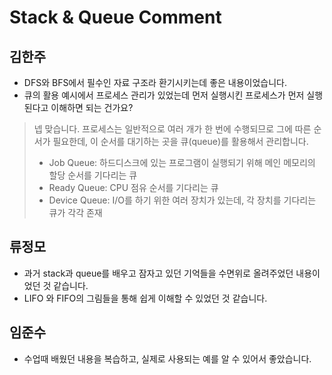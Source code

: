 # Stack & Queue Comment

## 김한주
- DFS와 BFS에서 필수인 자료 구조라 환기시키는데 좋은 내용이었습니다.
- 큐의 활용 예시에서 프로세스 관리가 있었는데 먼저 실행시킨 프로세스가 먼저 실행된다고 이해하면 되는 건가요?

> 넵 맞습니다. 프로세스는 일반적으로 여러 개가 한 번에 수행되므로 그에 따른 순서가 필요한데, 이 순서를 대기하는 곳을 큐(queue)를 활용해서 관리합니다.
> - Job Queue: 하드디스크에 있는 프로그램이 실행되기 위해 메인 메모리의 할당 순서를 기다리는 큐
> - Ready Queue: CPU 점유 순서를 기다리는 큐
> - Device Queue: I/O를 하기 위한 여러 장치가 있는데, 각 장치를 기다리는 큐가 각각 존재


## 류정모
- 과거 stack과 queue를 배우고 잠자고 있던 기억들을 수면위로 올려주었던 내용이었던 것 같습니다.
- LIFO 와 FIFO의 그림들을 통해 쉽게 이해할 수 있었던 것 같습니다.


## 임준수
- 수업때 배웠던 내용을 복습하고, 실제로 사용되는 예를 알 수 있어서 좋았습니다.
